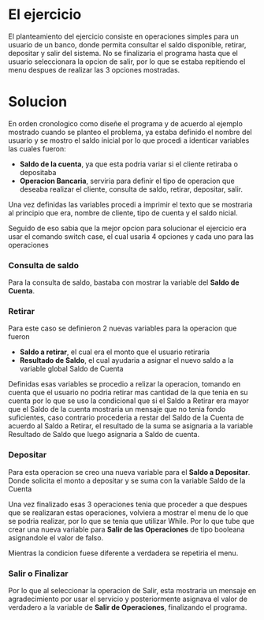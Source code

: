 <h1>El ejercicio</h1>

El planteamiento del ejercicio consiste en operaciones simples para un usuario de un banco, donde permita consultar el saldo disponible, retirar, depositar y salir del sistema.
No se finalizaria el programa hasta que el usuario seleccionara la opcion de salir, por lo que se estaba repitiendo el menu despues de realizar las 3 opciones mostradas.

<h1>Solucion</h1>

En orden cronologico como diseñe el programa y de acuerdo al ejemplo mostrado cuando se planteo el problema, ya estaba definido el nombre del usuario y se mostro el saldo inicial por lo que procedi a identicar variables las cuales fueron:

- __Saldo de la cuenta__, ya que esta podria variar si el cliente retiraba o depositaba
- __Operacion Bancaria__, serviria para definir el tipo de operacion que deseaba realizar el cliente, consulta de saldo, retirar, depositar, salir.

Una vez definidas las variables procedi a imprimir el texto que se mostraria al principio que era, nombre de cliente, tipo de cuenta y el saldo nicial.

Seguido de eso sabia que la mejor opcion para solucionar el ejercicio era usar el comando switch case, el cual usaria 4 opciones y cada uno para las operaciones

<h3>Consulta de saldo</h3>

Para la consulta de saldo, bastaba con mostrar la variable del __Saldo de Cuenta__.

<h3>Retirar</h3>

Para este caso se definieron 2 nuevas variables para la operacion que fueron

- __Saldo a retirar__, el cual era el monto que el usuario retiraria
- __Resultado de Saldo__, el cual ayudaria a asignar el nuevo saldo a la variable global Saldo de Cuenta

Definidas esas variables se procedio a relizar la operacion, tomando en cuenta que el usuario no podria retirar mas cantidad de la que tenia en su cuenta por lo que se uso la condicional que si el Saldo a Retirar era mayor que el Saldo de la cuenta mostraria un mensaje que no tenia fondo suficientes, caso contrario procederia a restar del Saldo de la Cuenta de acuerdo al Saldo a Retirar, el resultado de la suma se asignaria a la variable Resultado de Saldo que luego asignaria a Saldo de cuenta.

<h3>Depositar</h3>

Para esta operacion se creo una nueva variable para el __Saldo a Depositar__. Donde solicita el monto a depositar y se suma con la variable Saldo de la Cuenta


Una vez finalizado esas 3 operaciones tenia que proceder a que despues que se realizaran estas operaciones, volviera a mostrar el menu de lo que se podria realizar, por lo que se tenia que utilizar While. Por lo que tube que crear una nueva variable para __Salir de las Operaciones__ de tipo booleana asignandole el valor de falso.

Mientras la condicion fuese diferente a verdadera se repetiria el  menu.

<h3>Salir o Finalizar</h3>

Por lo que al seleccionar la operacion de Salir, esta mostraria un mensaje en agradecimiento por usar el servicio y posteriormente asignava el valor de verdadero a la variable de __Salir de Operaciones__, finalizando el programa.
